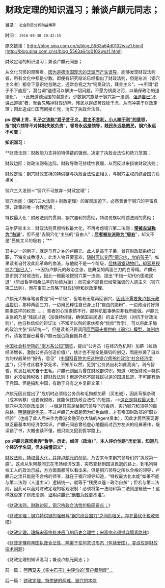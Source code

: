 # 财政定理的知识温习；兼谈卢麒元同志；

目录： `社会阶层分析利益博羿` 

时间： `2016-08-30 20:42:15` 

原文链接：[http://blog.sina.com.cn/s/blog_5563a64d0102wsz1.html](http://blog.sina.com.cn/s/blog_5563a64d0102wsz1.html)

财政定理的知识温习；兼谈卢麒元同志；

从文化习惯的观察看，[因为道德治国观念的泛滥而产生误导](../../../2007/9/30/中国人的道德枷锁和个人财富原罪观.md)，能够发现财政法则者，所有文化中都是少数。即便有研究结论已经指出了财政法则，但是左派（钢穴主义者）都会下意识地忽略之，通常会视之为“铜臭政治，拜金主义”，——>所谓“君子不下庖厨”，潜台词“道德可以解决一切问题，不愿为铜臭沾污，以确保政治的道德化”，——>此既道德治国的潜意识。少数钢穴族基于钢穴第一法则，[强迫自已“不讲此道德”](../../../2015/1/15/侵略或奴役，社会主义的成本转移，可能对统治家个人有利.md)者，就会忽略掉财政边际，残民以逞成苛政猛于虎，从而冲突于财政定理；因此造成亡国而间接亡党，消灭了执政合法性。

**ps:逻辑上言，孔[子之流称“君子言于义，君主不言利，小人喻于利”的意](../../../2007/10/1/从《盐铁论》谈起中国人的私有财产原罪感.md)思，指“钢穴领导不对体制失败负责”，领导永远是领导，贱民永远是贱民，钢穴永远不可变**；

**知识温习**：

**财政法则：财政能力支持的特供链的强弱，决定了执政合法性和势力范围；

财政边际：财政法则有边际，财政导致可持续性衰弱，从而反过来损害财政法则；

财政定理：钢穴财政支持的特供链与执政合法性正相关，与钢穴主权的综合国力负相关；

钢穴三大法则＝“钢穴不可放弃＋财政定理”；

钢穴本能：（钢穴三大法则＋财政定理）的客观压迫下，必然普世于钢穴的宇宙真理，政策的唯一合理选择；

特权最大化：财政法则的贯彻，钢穴自利的贯彻，特权贵族以前述法则的贯彻；

马尔萨斯主义：财政法则贯彻特权最大化，不再考虑钢穴第二法则；**[**常被左派称为“右派**](../../../2014/4/1/公有制的三角演义“自由人vs民粹vs法团主义”，及权贵.md)**”，但不是“去钢穴化”主张的“自由人”；**[**后者被左派称为“极右**](../../../2012/2/19/私有制前提下只有极左，不存在极右.md)**”，却又不是“民族主义的极右；”**

其中之一的例子，就是乌有之乡的卢麒元。此人是高干子弟，曾在财政部系统公职，下海变成香港人。此类人物只要喜欢，[随时可以变回“钢穴内，党的孩子](../../../2012/3/8/市场经济的自由，计划经济的许可证.md)”，如果读者自忖没此此革命的血液，与他就不是一个阶级，[但林语堂动物们，却容易视他为“自已人”](../../../2013/12/5/世俗权力不可能具备，教会至上式‘信仰的公信力’.md)，——>因为卢麒元的政治主张，是典型的两面三刀的白骨精。卢麒元意识到了财政法则，因此一根筋地按钢穴第一法则，提出“不惜一切代价国进民退”（举出哲学和桑弘羊的功绩为据）；而完全不顾自已经常强调的人道主义（钢穴第二法则），而在事实上忽略了财政边际和财政定理。

卢麒元大概与笔者曾是“同一阶级”，但笔者无意再回钢穴，[因此不需要象卢麒元政治投机](../../../2013/2/10/明朝政府的国企和反腐败，黄仁宇的错误.md)，那种两面三刀，一边用民粹往自已身上打“自由的脂粉”，一边政治讨好薄熙来这样的权贵……，笔者的心理素质不行，那种肮脏事确实非我所能做。卢麒元主张的乃是“残民以逞（加强特供链，确保国进民退）的孟子法则（对抗于财政法则）”，他自称信仰的辩证法（不知所以然的家伙都会“信仰”哲学），可以将此矛盾的政治主张“辩证统一”，但是读者只要调用[阿西莫夫提供的《钢穴》模型，体制内](../../../2016/8/19/如何定义钢穴族？钢穴特供边际外的势力范围.md)外，请各位自已看看卢麒元是否能自圆其说？

[中国社会科学院的“南方系公知”唐钧](http://blog.sina.com.cn/s/blog_14dbd83cd0102w550.html)，提出“公务员（在经济危机时）加薪（拉动经济增长，激励公务员创造价值）”，估计也不完全是唐钧的创见，而是抄袭了自以为的权威某些“报告，意见”（[中国科盲院大把这种钢穴师爷的政治“社会经济学术](../../../2015/6/23/作为工会主席的国家领导，作为工会宣传的社科院.md)”），只不过此君不学无术，不知所以然，见到“公务员自利如此高尚”，利令智昏，就发狂地亢奋于五毛。卢麒元则因为曾在财政部供职，知道（吃饭财政＝特供链）必须依赖税收！即财政法则！但是仍然不顾残民以逞的国进民退，不可能有助于党国。但是搞乱中国，有助于乌有之乡复辟文革！

卢麒元因此提出了“危机时必须给公务员和毛狗都加薪（买忠诚），因此苛捐杂税（成本转移）也要保财政，就能保住执政合法性”的思路，——>[这正是特权最大化](../../../2016/8/11/钢穴人民群众是“特权最大化”政策本能的根本动力；.md)！钢穴中央的财政法则！——>但是其实是给钢穴领导下的毒药，实乃钢穴和领导的自杀路，[明朝就是例子](../../../2013/2/11/明朝（极高税负×极低税效＝政府破产≠≠低税收）；.md)。不过卢麒元大概是因为红色血缘，才有帝国财政部的“职业经验”（也成了此人后来作为香港金融买办大陆的Agent资本），因此才居然表现得缺乏最基本的经济学常识。卢麒元同志曾经虚心地翻阅过西方左派的经典著作，既读错了书，大概也读不懂，他只能又回到哲学路上。

**ps:卢麒元喜欢卖弄“哲学，历史，经济（政治）”，本人评价他是“历史盲，知道几个经济学名词，但未搞懂词义”**；

[财政法则，特权最大化，并非卢麒元的创见](../../../2012/12/23/卢麒元，李庄，李北方，石勇，南方系和铅笔社.md)，乃古来今来钢穴领导们的“执政第一感”。这点从朱阿基同志在市场经济改革，突然变卦到国进民退的路上，到毛狗特权工人的政治示威，方方面面都可以看出来。但是钢穴领导之所以合格的领导，卢麒元之流只能是不合格的师爷，就在于钢穴领导知道，“特权最大化本能”如果不能与第二法则（人道主义）逻辑统一，就等于“残民以逞＝政治自杀”；但若与第二法则，因此可以面对财政定理的客观限制：必须将第一法则和第二法则逻辑统一！这样就否定了财政法则，[证明卢麒元“他若为政更不堪”](../../../2012/4/22/坐而论道象天人，道貌岸然似真君.md)。

《[财政法则，财政边际，钢穴执政合法性的极简要点；](../../../2016/8/28/财政法则，财政边际，钢穴执政合法性的极简要点；.md)》

《[财政定理：钢穴特供链的强弱与“钢穴综合国力”之间负相关，存在最优化税收规模](../../../2016/8/28/财政定理，特供链的两难，钢穴的本能.md)》

《[财政定理，理解宋高宗处决岳飞的历史合理性；宋高宗必须抛弃愤青路线](../../../2016/8/29/财政定理，理解宋高宗处决岳飞的历史合理性；.md)》

《[财政定理将帝国执政合法性，隔离于任何意识形态（包括爱国），变成仅是财政技术问题](../../../2016/8/29/“苛政猛于虎”后的无敌镇压，丝毫不能挽救钢穴的财政崩溃.md)》

《财政定理的知识温习；兼谈卢麒元同志；》

前一篇： [阿西莫夫《空中石子》中评价的“反户籍制度”；](../../../2016/8/30/阿西莫夫《空中石子》中评价的“反户籍制度”；.md)

后一篇： [财政定理，特供链的两难，钢穴的本能](../../../2016/8/28/财政定理，特供链的两难，钢穴的本能.md)

